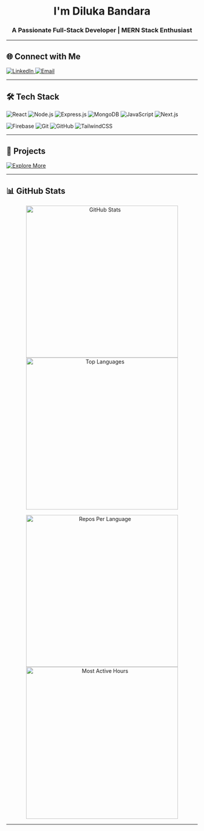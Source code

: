   <h1 align="center"> I'm Diluka Bandara</h1>
<h3 align="center">A Passionate Full-Stack Developer | MERN Stack Enthusiast</h3>

---

<h2 align="left">🌐 Connect with Me</h2>
<p align="left">
  <a href="https://linkedin.com/in/diluka-bandara" target="_blank">
    <img src="https://img.shields.io/badge/LinkedIn-0A66C2?style=for-the-badge&logo=linkedin&logoColor=white" alt="LinkedIn"/>
  </a>
  <a href="mailto:navanjana721@gmail.com" target="_blank">
    <img src="https://img.shields.io/badge/Email-D14836?style=for-the-badge&logo=gmail&logoColor=white" alt="Email"/>
  </a>
</p>

---

<h2 align="left">🛠️ Tech Stack</h2>
<p align="left">
  <img src="https://img.shields.io/badge/React-20232A?style=for-the-badge&logo=react&logoColor=61DAFB" alt="React"/>
  <img src="https://img.shields.io/badge/Node.js-339933?style=for-the-badge&logo=nodedotjs&logoColor=white" alt="Node.js"/>
  <img src="https://img.shields.io/badge/Express.js-000000?style=for-the-badge&logo=express&logoColor=white" alt="Express.js"/>
  <img src="https://img.shields.io/badge/MongoDB-47A248?style=for-the-badge&logo=mongodb&logoColor=white" alt="MongoDB"/>
  <img src="https://img.shields.io/badge/JavaScript-F7DF1E?style=for-the-badge&logo=javascript&logoColor=black" alt="JavaScript"/>
  <img src="https://img.shields.io/badge/Next.js-000000?style=for-the-badge&logo=nextdotjs&logoColor=white" alt="Next.js"/>
</p>
<p align="left">
  <img src="https://img.shields.io/badge/Firebase-FFCA28?style=for-the-badge&logo=firebase&logoColor=black" alt="Firebase"/>
  <img src="https://img.shields.io/badge/Git-F05032?style=for-the-badge&logo=git&logoColor=white" alt="Git"/>
  <img src="https://img.shields.io/badge/GitHub-181717?style=for-the-badge&logo=github&logoColor=white" alt="GitHub"/>
  <img src="https://img.shields.io/badge/TailwindCSS-06B6D4?style=for-the-badge&logo=tailwindcss&logoColor=white" alt="TailwindCSS"/>
</p>

---

<h2 align="left">🚀 Projects</h2>
<p align="left">
  <a href="https://github.com/dilukab?tab=repositories" target="_blank">
    <img src="https://img.shields.io/badge/Explore%20More-181717?style=for-the-badge&logo=github&logoColor=white" alt="Explore More"/>
  </a>
</p>

---

<h2 align="left">📊 GitHub Stats</h2>
<p align="center">
  <img src="https://github-readme-stats.vercel.app/api?username=dilukab&show_icons=true&theme=react&hide_border=true&count_private=true&include_all_commits=true" alt="GitHub Stats" width="400px"/>
  <img src="https://github-readme-stats.vercel.app/api/top-langs/?username=dilukab&layout=compact&theme=react&hide_border=true&langs_count=6" alt="Top Languages" width="400px"/>
</p>
<p align="center">
  <img src="https://github-profile-summary-cards.vercel.app/api/cards/repos-per-language?username=dilukab&theme=github_dark" alt="Repos Per Language" width="400px"/>
  <img src="https://github-profile-summary-cards.vercel.app/api/cards/productive-time?username=dilukab&theme=github_dark&utcOffset=5.5" alt="Most Active Hours" width="400px"/>
</p>

---
